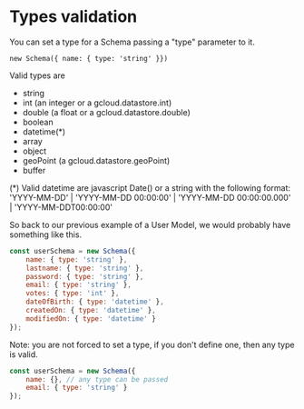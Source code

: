 # Types validation

You can set a type for a Schema passing a "type" parameter to it.

`new Schema({ name: { type: 'string' }})`

Valid types are

* string
* int \(an integer or a gcloud.datastore.int\)
* double \(a float or a gcloud.datastore.double\)
* boolean
* datetime\(\*\)
* array
* object
* geoPoint \(a gcloud.datastore.geoPoint\)
* buffer

\(\*\) Valid datetime are javascript Date\(\) or a string with the following format: 'YYYY-MM-DD' \| 'YYYY-MM-DD 00:00:00' \| 'YYYY-MM-DD 00:00:00.000' \| 'YYYY-MM-DDT00:00:00'

So back to our previous example of a User Model, we would probably have something like this.

```js
const userSchema = new Schema({
    name: { type: 'string' },
    lastname: { type: 'string' },
    password: { type: 'string' },
    email: { type: 'string' },
    votes: { type: 'int' },
    dateOfBirth: { type: 'datetime' },
    createdOn: { type: 'datetime' },
    modifiedOn: { type: 'datetime' }
});
```

Note: you are not forced to set a type, if you don't define one, then any type is valid.

```js
const userSchema = new Schema({
    name: {}, // any type can be passed
    email: { type: 'string' }
});
```



